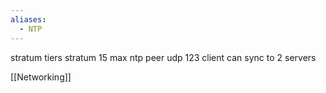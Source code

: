 ```yaml
---
aliases:
  - NTP
---
```

stratum tiers
stratum 15 max
ntp peer
udp 123
client can sync to 2 servers

[[Networking]]